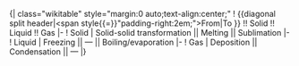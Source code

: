 {| class="wikitable" style="margin:0 auto;text-align:center;"
! {{diagonal split header|<span style{{=}}"padding-right:2em;">From</span>|To&nbsp;}} !! Solid !! Liquid !! Gas
|-
! Solid
| Solid-solid transformation || Melting || Sublimation
|-
! Liquid
| Freezing || &mdash; || Boiling/evaporation
|-
! Gas
| Deposition || Condensation || &mdash;
|}